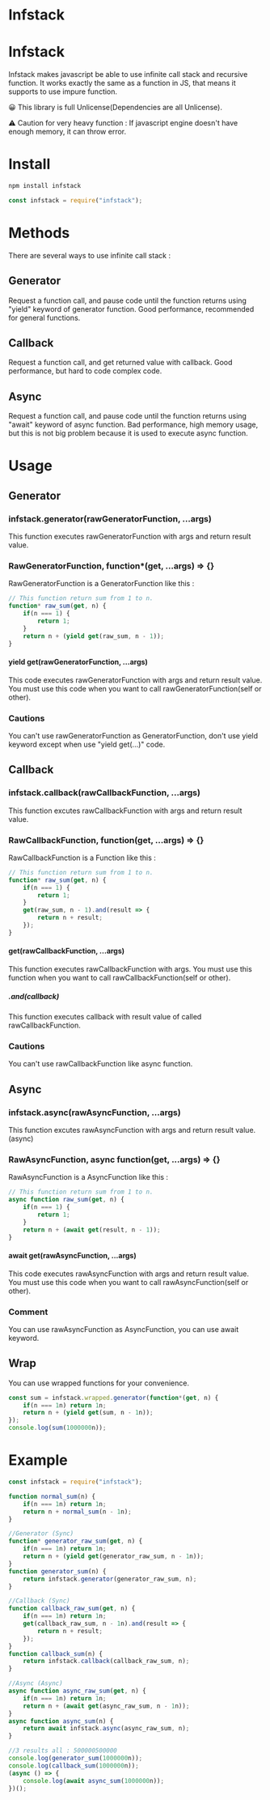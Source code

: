 Infstack
=================

# Infstack
Infstack makes javascript be able to use infinite call stack and recursive function.
It works exactly the same as a function in JS,
that means it supports to use impure function.   
   
😀 This library is full Unlicense(Dependencies are all Unlicense).   
   
⚠️ Caution for very heavy function : If javascript engine doesn't have enough memory, it can throw error.

# Install
```bash
npm install infstack
```
```js
const infstack = require("infstack");
```


# Methods
There are several ways to use infinite call stack :
## Generator
Request a function call, and pause code until the function returns using "yield" keyword of generator function.
Good performance, recommended for general functions.
## Callback
Request a function call, and get returned value with callback. Good performance, but hard to code complex code.
## Async
Request a function call, and pause code until the function returns using "await" keyword of async function.
Bad performance, high memory usage, but this is not big problem because it is used to execute async function.


# Usage

## Generator
### infstack.generator(rawGeneratorFunction, ...args)
This function executes rawGeneratorFunction with args and return result value.
### RawGeneratorFunction, function*(get, ...args) => {}
RawGeneratorFunction is a GeneratorFunction like this :
```js
// This function return sum from 1 to n.
function* raw_sum(get, n) {
    if(n === 1) {
        return 1;
    }
    return n + (yield get(raw_sum, n - 1));
}
```
#### yield get(rawGeneratorFunction, ...args)
This code executes rawGeneratorFunction with args and return result value.
You must use this code when you want to call rawGeneratorFunction(self or other).
### Cautions
You can't use rawGeneratorFunction as GeneratorFunction, don't use yield keyword except when use "yield get(...)" code.

## Callback
### infstack.callback(rawCallbackFunction, ...args)
This function excutes rawCallbackFunction with args and return result value.
### RawCallbackFunction, function(get, ...args) => {}
RawCallbackFunction is a Function like this :
```js
// This function return sum from 1 to n.
function* raw_sum(get, n) {
    if(n === 1) {
        return 1;
    }
    get(raw_sum, n - 1).and(result => {
        return n + result;
    });
}
```
#### get(rawCallbackFunction, ...args)
This function executes rawCallbackFunction with args.
You must use this function when you want to call rawCallbackFunction(self or other).
##### .and(callback)
This function executes callback with result value of called rawCallbackFunction.
### Cautions
You can't use rawCallbackFunction like async function.

## Async
### infstack.async(rawAsyncFunction, ...args)
This function excutes rawAsyncFunction with args and return result value. (async)
### RawAsyncFunction, async function(get, ...args) => {}
RawAsyncFunction is a AsyncFunction like this :
```js
// This function return sum from 1 to n.
async function raw_sum(get, n) {
    if(n === 1) {
        return 1;
    }
    return n + (await get(result, n - 1));
}
```
#### await get(rawAsyncFunction, ...args)
This code executes rawAsyncFunction with args and return result value.
You must use this code when you want to call rawAsyncFunction(self or other).
### Comment
You can use rawAsyncFunction as AsyncFunction, you can use await keyword.

## Wrap
You can use wrapped functions for your convenience.
```js
const sum = infstack.wrapped.generator(function*(get, n) {
    if(n === 1n) return 1n;
    return n + (yield get(sum, n - 1n));
});
console.log(sum(1000000n));
```

# Example
```js
const infstack = require("infstack");

function normal_sum(n) {
    if(n === 1n) return 1n;
    return n + normal_sum(n - 1n);
}

//Generator (Sync)
function* generator_raw_sum(get, n) {
    if(n === 1n) return 1n;
    return n + (yield get(generator_raw_sum, n - 1n));
}
function generator_sum(n) {
    return infstack.generator(generator_raw_sum, n);
}

//Callback (Sync)
function callback_raw_sum(get, n) {
    if(n === 1n) return 1n;
    get(callback_raw_sum, n - 1n).and(result => {
        return n + result;
    });
}
function callback_sum(n) {
    return infstack.callback(callback_raw_sum, n);
}

//Async (Async)
async function async_raw_sum(get, n) {
    if(n === 1n) return 1n;
    return n + (await get(async_raw_sum, n - 1n));
}
async function async_sum(n) {
    return await infstack.async(async_raw_sum, n);
}

//3 results all : 500000500000
console.log(generator_sum(1000000n));
console.log(callback_sum(1000000n));
(async () => {
    console.log(await async_sum(1000000n));
})();
```

